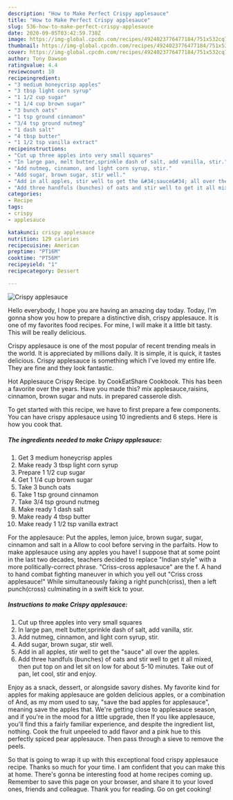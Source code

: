 ```yaml
---
description: "How to Make Perfect Crispy applesauce"
title: "How to Make Perfect Crispy applesauce"
slug: 536-how-to-make-perfect-crispy-applesauce
date: 2020-09-05T03:42:59.738Z
image: https://img-global.cpcdn.com/recipes/4924023776477184/751x532cq70/crispy-applesauce-recipe-main-photo.jpg
thumbnail: https://img-global.cpcdn.com/recipes/4924023776477184/751x532cq70/crispy-applesauce-recipe-main-photo.jpg
cover: https://img-global.cpcdn.com/recipes/4924023776477184/751x532cq70/crispy-applesauce-recipe-main-photo.jpg
author: Tony Dawson
ratingvalue: 4.4
reviewcount: 10
recipeingredient:
- "3 medium honeycrisp apples"
- "3 tbsp light corn syrup"
- "1 1/2 cup sugar"
- "1 1/4 cup brown sugar"
- "3 bunch oats"
- "1 tsp ground cinnamon"
- "3/4 tsp ground nutmeg"
- "1 dash salt"
- "4 tbsp butter"
- "1 1/2 tsp vanilla extract"
recipeinstructions:
- "Cut up three apples into very small squares"
- "In large pan, melt butter,sprinkle dash of salt, add vanilla, stir."
- "Add nutmeg, cinnamon, and light corn syrup, stir."
- "Add sugar, brown sugar, stir well."
- "Add in all apples, stir well to get the &#34;sauce&#34; all over the apples."
- "Add three handfuls (bunches) of oats and stir well to get it all mixed, then put top on and let sit on low for about 5-10 minutes. Take out of pan, let cool, stir and enjoy."
categories:
- Recipe
tags:
- crispy
- applesauce

katakunci: crispy applesauce 
nutrition: 129 calories
recipecuisine: American
preptime: "PT16M"
cooktime: "PT56M"
recipeyield: "1"
recipecategory: Dessert

---
```



![Crispy applesauce](https://img-global.cpcdn.com/recipes/4924023776477184/751x532cq70/crispy-applesauce-recipe-main-photo.jpg)

Hello everybody, I hope you are having an amazing day today. Today, I'm gonna show you how to prepare a distinctive dish, crispy applesauce. It is one of my favorites food recipes. For mine, I will make it a little bit tasty. This will be really delicious.

Crispy applesauce is one of the most popular of recent trending meals in the world. It is appreciated by millions daily. It is simple, it is quick, it tastes delicious. Crispy applesauce is something which I've loved my entire life. They are fine and they look fantastic.

Hot Applesauce Crispy Recipe. by CookEatShare Cookbook. This has been a favorite over the years. Have you made this? mix applesauce,raisins, cinnamon, brown sugar and nuts. in prepared casserole dish.


To get started with this recipe, we have to first prepare a few components. You can have crispy applesauce using 10 ingredients and 6 steps. Here is how you cook that.

##### The ingredients needed to make Crispy applesauce:

1. Get 3 medium honeycrisp apples
1. Make ready 3 tbsp light corn syrup
1. Prepare 1 1/2 cup sugar
1. Get 1 1/4 cup brown sugar
1. Take 3 bunch oats
1. Take 1 tsp ground cinnamon
1. Take 3/4 tsp ground nutmeg
1. Make ready 1 dash salt
1. Make ready 4 tbsp butter
1. Make ready 1 1/2 tsp vanilla extract


For the applesauce: Put the apples, lemon juice, brown sugar, sugar, cinnamon and salt in a Allow to cool before serving in the parfaits. How to make applesauce using any apples you have! I suppose that at some point in the last two decades, teachers decided to replace &#34;Indian style&#34; with a more politically-correct phrase. &#34;Criss-cross applesauce&#34; are the f. A hand to hand combat fighting maneuver in which you yell out &#34;Criss cross applesauce!&#34; While simultaneously faking a right punch(criss), then a left punch(cross) culminating in a swift kick to your. 

##### Instructions to make Crispy applesauce:

1. Cut up three apples into very small squares
1. In large pan, melt butter,sprinkle dash of salt, add vanilla, stir.
1. Add nutmeg, cinnamon, and light corn syrup, stir.
1. Add sugar, brown sugar, stir well.
1. Add in all apples, stir well to get the &#34;sauce&#34; all over the apples.
1. Add three handfuls (bunches) of oats and stir well to get it all mixed, then put top on and let sit on low for about 5-10 minutes. Take out of pan, let cool, stir and enjoy.


Enjoy as a snack, dessert, or alongside savory dishes. My favorite kind for apples for making applesauce are golden delicious apples, or a combination of And, as my mom used to say, &#34;save the bad apples for applesauce&#34;, meaning save the apples that. We&#39;re getting close to applesauce season, and if you&#39;re in the mood for a little upgrade, then If you like applesauce, you&#39;ll find this a fairly familiar experience, and despite the ingredient list, nothing. Cook the fruit unpeeled to add flavor and a pink hue to this perfectly spiced pear applesauce. Then pass through a sieve to remove the peels. 

So that is going to wrap it up with this exceptional food crispy applesauce recipe. Thanks so much for your time. I am confident that you can make this at home. There's gonna be interesting food at home recipes coming up. Remember to save this page on your browser, and share it to your loved ones, friends and colleague. Thank you for reading. Go on get cooking!
